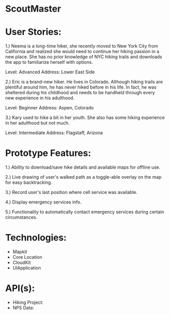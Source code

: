 # ScoutMaster


# User Stories:

1.)	Neema is a long-time hiker, she recently moved to New York City from California and realized she would need to continue her hiking passion in a new place. She has no prior knowledge of NYC hiking trails and downloads the app to familiarize herself with options.

Level: Advanced
Address: Lower East Side

2.)	Eric is a brand-new hiker. He lives in Colorado. Although hiking trails are plentiful around him, he has never hiked before in his life. In fact, he was sheltered during his childhood and needs to be handheld through every new experience in his adulthood.

Level: Beginner
Address: Aspen, Colorado

3.)	Kary used to hike a bit in her youth. She also has some hiking experience in her adulthood but not much.

Level: Intermediate
Address: Flagstaff, Arizona


# Prototype Features:

1.) Ability to download/save hike details and available maps for offline use.
	
2.) Live drawing of user's walked path as a toggle-able overlay on the map for easy backtracking.

3.) Record user's last position where cell service was available.

4.) Display emergency services info.
	
5.) Functionality to automatically contact emergency services during certain circumstances.


# Technologies:

-	Mapkit
-	Core Location
-	CloudKit
-	UIApplication

# API(s): 
-	Hiking Project: 
-	NPS Data:
